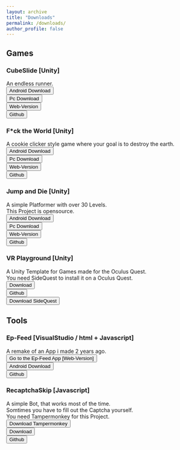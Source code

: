```yaml
---
layout: archive
title: "Downloads"
permalink: /downloads/
author_profile: false
---
```

<head>
<!-- Global site tag (gtag.js) - Google Analytics -->
<script async src="https://www.googletagmanager.com/gtag/js?id=UA-157295670-1"></script>
<script>
  window.dataLayer = window.dataLayer || [];
  function gtag(){dataLayer.push(arguments);}
  gtag('js', new Date());

  gtag('config', 'UA-157295670-1');
</script>
</head>

<h2>Games</h2>

<h3>CubeSlide [Unity]</h3>
An endless runner.
<br><button onclick="window.location.href='https://github.com/Janik313/CubeSlide/raw/master/CubeSlide.apk'" class="btn">Android Download</button>
<br><button onclick="window.location.href='https://github.com/Janik313/CubeSlide/raw/master/CubeSlide.zip'" class="btn">Pc Download</button>
<br><button onclick="window.location.href='https://janik313.github.io/CubeSlide-WebVersion/'" class="btn">Web-Version</button>
<br><button onclick="window.location.href='https://github.com/Janik313/CubeSlide'" class="btn">Github</button>

<h3>F*ck the World [Unity]</h3>
A cookie clicker style game where your goal is to destroy the earth.
<br><button onclick="window.location.href='https://github.com/Janik313/FuckTheWorld/raw/master/F-ckTheWorld.apk'" class="btn">Android Download</button>
<br><button onclick="window.location.href='https://github.com/Janik313/FuckTheWorld/raw/master/F-ckTheWorld.zip'" class="btn">Pc Download</button>
<br><button onclick="window.location.href='https://janik313.github.io/FuckTheWorld-WebVersion/'" class="btn">Web-Version</button>
<br><button onclick="window.location.href='https://github.com/Janik313/FuckTheWorld'" class="btn">Github</button>

<h3>Jump and Die [Unity]</h3>
A simple Platformer with over 30 Levels.
<br>This Project is opensource.
<br><button onclick="window.location.href='https://github.com/Janik313/JumpAndDie/raw/master/JumpAndDie.apk'" class="btn">Android Download</button>
<br><button onclick="window.location.href='https://github.com/Janik313/JumpAndDie/raw/master/JumpAndDie.zip/'" class="btn">Pc Download</button>
<br><button onclick="window.location.href='https://janik313.github.io/JumpAndDie-WebVersion/'" class="btn">Web-Version</button>
<br><button onclick="window.location.href='https://github.com/Janik313/JumpAndDie'" class="btn">Github</button>


<h3>VR Playground [Unity]</h3>
A Unity Template for Games made for the Oculus Quest.
<br>You need SideQuest to install it on a Oculus Quest.
<br><button onclick="window.location.href='https://github.com/Janik313/VR_Playground/raw/master/VR_Playground.apk'" class="btn">Download</button>
<br><button onclick="window.location.href='https://github.com/Janik313/VR_Playground'" class="btn">Github</button>
<br><button onclick="window.location.href='https://sidequestvr.com/#/download'" class="btn">Download SideQuest</button>
<br>


<h2>Tools</h2>

<h3>Ep-Feed [VisualStudio / html + Javascript]</h3>
A remake of an App i made 2 years ago.
<br><button onclick="window.location.href='https://janik313.github.io/EpFeed/'" class="btn">Go to the Ep-Feed App [Web-Version]</button>
<br><button onclick="window.location.href='https://github.com/Janik313/EpFeed/raw/master/files/Ep-Feed.apk'" class="btn">Android Download</button>
<br><button onclick="window.location.href='https://github.com/Janik313/EpFeed'" class="btn">Github</button>

<h3>RecaptchaSkip [Javascript]</h3>
A simple Bot, that works most of the time.
<br>Somtimes you have to fill out the Captcha yourself.
<br> You need Tampermonkey for this Project.
<br><button onclick="window.location.href='https://www.tampermonkey.net/'" class="btn">Download Tampermonkey</button>
<br><button onclick="window.location.href='https://github.com/Janik313/recaptchaSkip/raw/master/%5Brecaptcha%20skip%5D.user.js'" class="btn">Download</button>
<br><button onclick="window.location.href='https://github.com/Janik313/recaptchaSkip'" class="btn">Github</button>

